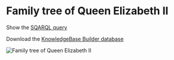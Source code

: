 # Family tree of Queen Elizabeth II

Show the [SQARQL query](./QueenElizabethII.sparql)

Download the [KnowledgeBase Builder database](./ElizabethII.kdb)

![Family tree of Queen Elizabeth II](ElizabethII.gif?raw=true "Family tree of Queen Elizabeth II")
